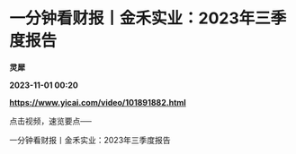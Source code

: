 # 一分钟看财报丨金禾实业：2023年三季度报告
**灵犀**

**2023-11-01 00:20**

**https://www.yicai.com/video/101891882.html**

点击视频，速览要点──

一分钟看财报丨金禾实业：2023年三季度报告